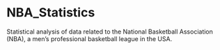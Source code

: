 # NBA_Statistics
Statistical analysis of data related to the National Basketball Association (NBA), a men’s professional basketball league in the USA.
